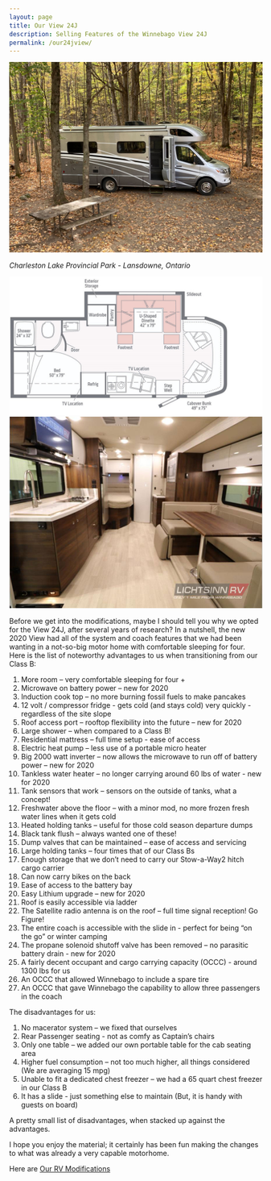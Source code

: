 ```yaml
---
layout: page
title: Our View 24J
description: Selling Features of the Winnebago View 24J
permalink: /our24jview/
---
```


<img src="/assets/webcharlestonlake.jpg"/>

<i>Charleston Lake Provincial Park - Lansdowne, Ontario</i>

<img src="/assets/webfloorplan.jpg"/>

<img src="/assets/webinterior.jpg"/>

Before we get into the modifications, maybe I should tell you why we opted for the View 24J, after several years of research?  In a nutshell, the new 2020 View had all of the system and coach features that we had been wanting in a not-so-big motor home with comfortable sleeping for four.  Here is the list of noteworthy advantages to us when transitioning from our Class B:

1.	More room – very comfortable sleeping for four +
2.	Microwave on battery power – new for 2020
3.	Induction cook top – no more burning fossil fuels to make pancakes
4.	12 volt / compressor fridge - gets cold (and stays cold) very quickly - regardless of the site slope 
5.	Roof access port – rooftop flexibility into the future – new for 2020
6.	Large shower – when compared to a Class B!
7.	Residential mattress – full time setup - ease of access
8.	Electric heat pump – less use of a portable micro heater
9.	Big 2000 watt inverter – now allows the microwave to run off of battery power – new for 2020
10.	Tankless water heater – no longer carrying around 60 lbs of water - new for 2020
11.	Tank sensors that work – sensors on the outside of tanks, what a concept!
12.	Freshwater above the floor – with a minor mod, no more frozen fresh water lines when it gets cold
13.	Heated holding tanks – useful for those cold season departure dumps
14.	Black tank flush – always wanted one of these!
15.	Dump valves that can be maintained – ease of access and servicing
16.	Large holding tanks – four times that of our Class Bs
17.	Enough storage that we don’t need to carry our Stow-a-Way2 hitch cargo carrier
18.	Can now carry bikes on the back
19.	Ease of access to the battery bay
20.	Easy Lithium upgrade – new for 2020
21.	Roof is easily accessible via ladder
22.	The Satellite radio antenna is on the roof – full time signal reception!  Go Figure!
23.	The entire coach is accessible with the slide in - perfect for being “on the go” or winter camping
24.	The propane solenoid shutoff valve has been removed – no parasitic battery drain -  new for 2020
25.	A fairly decent occupant and cargo carrying capacity (OCCC) - around 1300 lbs for us
26.	An OCCC that allowed Winnebago to include a spare tire
27.	An OCCC that gave Winnebago the capability to allow three passengers in the coach

The disadvantages for us:

1.	No macerator system – we fixed that ourselves
2.	Rear Passenger seating - not as comfy as Captain’s chairs
3.	Only one table – we added our own portable table for the cab seating area
4.	Higher fuel consumption – not too much higher, all things considered (We are averaging 15 mpg)
5.	Unable to fit a dedicated chest freezer – we had a 65 quart chest freezer in our Class B
6.	It has a slide - just something else to maintain  (But, it is handy with guests on board)

A pretty small list of disadvantages, when stacked up against the advantages.  

I hope you enjoy the material; it certainly has been fun making the changes to what was already a very capable motorhome.

Here are [Our RV Modifications](/ourmods/)

